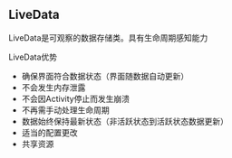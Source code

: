 ## LiveData

LiveData是可观察的数据存储类。具有生命周期感知能力

LiveData优势

- 确保界面符合数据状态（界面随数据自动更新）
- 不会发生内存泄露
- 不会因Activity停止而发生崩溃
- 不再需手动处理生命周期
- 数据始终保持最新状态（非活跃状态到活跃状态数据更新）
- 适当的配置更改
- 共享资源
